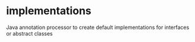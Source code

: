 # implementations
Java annotation processor to create default implementations for interfaces or abstract classes

